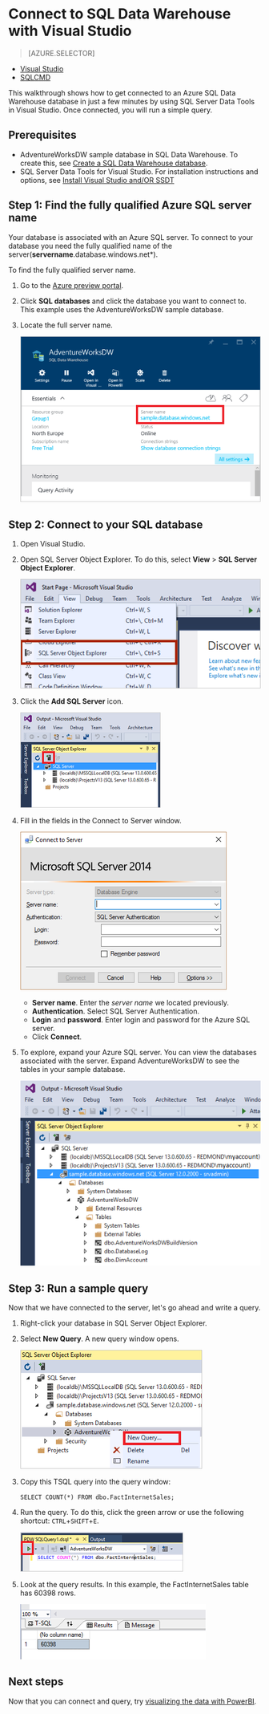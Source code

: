 <properties
   pageTitle="Connect to SQL Data Warehouse with Visual Studio | Microsoft Azure"
   description="Get started with connecting to SQL Data Warehouse and running some queries."
   services="sql-data-warehouse"
   documentationCenter="NA"
   authors="twounder"
   manager="barbkess"
   editor=""/>

<tags
   ms.service="sql-data-warehouse"
   ms.devlang="NA"
   ms.topic="get-started-article"
   ms.tgt_pltfrm="NA"
   ms.workload="data-services"
   ms.date="10/22/2015"
   ms.author="twounder;barbkess"/>

# Connect to SQL Data Warehouse with Visual Studio

> [AZURE.SELECTOR]
- [Visual Studio](sql-data-warehouse-get-started-connect.md)
- [SQLCMD](sql-data-warehouse-get-started-connect-sqlcmd.md)

This walkthrough shows how to get connected to an Azure SQL Data Warehouse database in just a few minutes by using SQL Server Data Tools in Visual Studio.  Once connected, you will run a simple query.

## Prerequisites

+ AdventureWorksDW sample database in SQL Data Warehouse. To create this, see [Create a SQL Data Warehouse database](sql-data-warehouse-get-started-create.md). 
+ SQL Server Data Tools for Visual Studio. For installation instructions and options, see [Install Visual Studio and/OR SSDT](sql-data-warehouse-install-visual-studio.md)

## Step 1: Find the fully qualified Azure SQL server name

Your database is associated with an Azure SQL server. To connect to your database you need the fully qualified name of the server(**servername**.database.windows.net*).

To find the fully qualified server name.

1. Go to the [Azure preview portal](https://portal.azure.com).
2. Click **SQL databases** and click the database you want to connect to. This example uses the AdventureWorksDW sample database.
3. Locate the full server name.

    ![Full server name][1]

## Step 2: Connect to your SQL database

1. Open Visual Studio.
2. Open SQL Server Object Explorer. To do this, select **View** > **SQL Server Object Explorer**.
 
    ![SQL Server Object Explorer][2]

3. Click the **Add SQL Server** icon.

    ![Add SQL Server][3]

1. Fill in the fields in the Connect to Server window.

    ![Connect to Server][4]

    - **Server name**. Enter the *server name* we located previously.
    - **Authentication**. Select SQL Server Authentication.
    - **Login** and **password**. Enter login and password for the Azure SQL server.
    - Click **Connect**.

1. To explore, expand your Azure SQL server. You can view the databases associated with the server. Expand AdventureWorksDW to see the tables in your sample database.

    ![Explore AdventureWorksDW][5]


## Step 3: Run a sample query

Now that we have connected to the server, let's go ahead and write a query. 

1. Right-click your database in SQL Server Object Explorer. 

2. Select **New Query**. A new query window opens.

    ![New query][6]

3. Copy this TSQL query into the query window:

	```
	SELECT COUNT(*) FROM dbo.FactInternetSales;
	```

4. Run the query. To do this, click the green arrow or use the following shortcut: `CTRL`+`SHIFT`+`E`.

    ![Run query][7]

1. Look at the query results. In this example, the FactInternetSales table has 60398 rows.

    ![Query results][8]

## Next steps

Now that you can connect and query, try [visualizing the data with PowerBI][].

[visualizing the data with PowerBI]: ./sql-data-warehouse-get-started-visualize-with-power-bi.md  


<!--Image references-->

[1]: ./media/sql-data-warehouse-get-started-connect/get-server-name.png
[2]: ./media/sql-data-warehouse-get-started-connect/open-ssdt.png
[3]: ./media/sql-data-warehouse-get-started-connect/add-server.png
[4]: ./media/sql-data-warehouse-get-started-connect/connection-dialog.png
[5]: ./media/sql-data-warehouse-get-started-connect/explore-sample.png
[6]: ./media/sql-data-warehouse-get-started-connect/new-query2.png
[7]: ./media/sql-data-warehouse-get-started-connect/run-query.png
[8]: ./media/sql-data-warehouse-get-started-connect/query-results.png